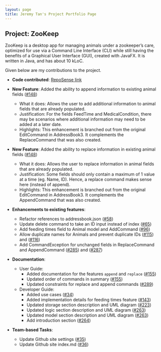```yaml
---
layout: page
title: Jeremy Tan's Project Portfolio Page
---
```


## Project: ZooKeep

ZooKeep is a desktop app for managing animals under a zookeeper’s care, optimized for use via a Command Line Interface (CLI) while still having the benefits of a Graphical User Interface (GUI), created with JavaFX. It is written in Java, and has about 10 kLoC.

Given below are my contributions to the project.

* **Code contributed**: [RepoSense link](https://nus-cs2103-ay2021s1.github.io/tp-dashboard/#breakdown=true&search=koonweee)

* **New Feature**: Added the ability to append information to existing animal fields ([\#148](https://github.com/AY2021S1-CS2103T-W15-4/tp/pull/148))
  * What it does: Allows the user to add additional information to animal fields that are already populated.
  * Justification: For the fields FeedTime and MedicalCondition, there may be scenarios where additional information may need to be added at a later date.
  * Highlights: This enhancement is branched out from the original EditCommand in AddressBook3. It complements the ReplaceCommand that was also created.

* **New Feature**: Added the ability to replace information in existing animal fields ([\#148](https://github.com/AY2021S1-CS2103T-W15-4/tp/pull/148))
  * What it does: Allows the user to replace information in animal fields that are already populated.
  * Justification: Some fields should only contain a maximum of 1 value at a time (eg. Name, ID). Hence, a replace command makes sense here (instead of append).
  * Highlights: This enhancement is branched out from the original EditCommand in AddressBook3. It complements the AppendCommand that was also created.

* **Enhancements to existing features**:
  * Refactor references to addressbook.json ([\#58](https://github.com/AY2021S1-CS2103T-W15-4/tp/pull/58))
  * Update delete command to take an ID input instead of index ([\#65](https://github.com/AY2021S1-CS2103T-W15-4/tp/pull/65))
  * Add feeding times field to Animal model and AddCommand ([\#96](https://github.com/AY2021S1-CS2103T-W15-4/tp/pull/96))
  * Allow duplicate names for Animals and prevent duplicate IDs ([\#115](https://github.com/AY2021S1-CS2103T-W15-4/tp/pull/115)) and ([\#116](https://github.com/AY2021S1-CS2103T-W15-4/tp/pull/116))
  * Add CommandException for unchanged fields in ReplaceCommand and AppendCommand ([\#285](https://github.com/AY2021S1-CS2103T-W15-4/tp/pull/285)) and ([\#287](https://github.com/AY2021S1-CS2103T-W15-4/tp/pull/287))

* **Documentation**:
  * User Guide:
    * Added documentation for the features `append` and `replace` ([\#155](https://github.com/AY2021S1-CS2103T-W15-4/tp/pull/155))
    * Updated order of commands in summary ([\#155](https://github.com/AY2021S1-CS2103T-W15-4/tp/pull/155))
    * Updated constraints for replace and append commands ([\#289](https://github.com/AY2021S1-CS2103T-W15-4/tp/pull/289))
  * Developer Guide:
    * Added use cases ([\#34](https://github.com/AY2021S1-CS2103T-W15-4/tp/pull/34))
    * Added implementation details for feeding times feature ([\#143](https://github.com/AY2021S1-CS2103T-W15-4/tp/pull/143))
    * Updated storage section description and UML diagram ([\#223](https://github.com/AY2021S1-CS2103T-W15-4/tp/pull/223))
    * Updated logic section description and UML diagram ([\#263](https://github.com/AY2021S1-CS2103T-W15-4/tp/pull/263))
    * Updated model section description and UML diagram ([\#263](https://github.com/AY2021S1-CS2103T-W15-4/tp/pull/263))
    * Add introduction section ([\#264](https://github.com/AY2021S1-CS2103T-W15-4/tp/pull/264))

* **Team-based Tasks**:
  * Update Github site settings ([\#35](https://github.com/AY2021S1-CS2103T-W15-4/tp/pull/35))
  * Update Github site index.md ([\#36](https://github.com/AY2021S1-CS2103T-W15-4/tp/pull/36))
